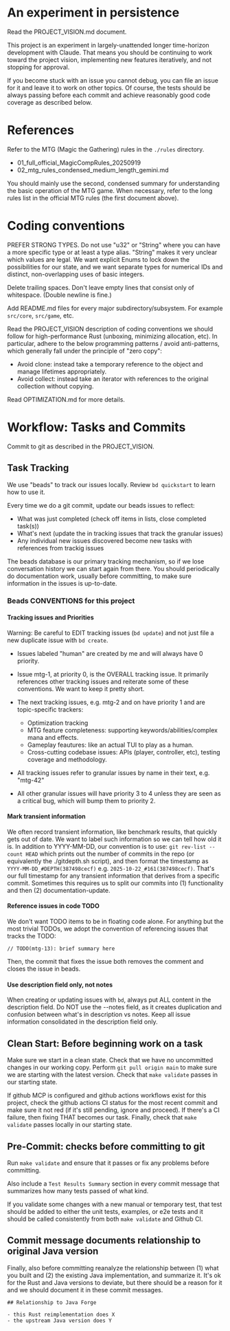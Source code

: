 


An experiment in persistence
========================================

Read the PROJECT_VISION.md document.

This project is an experiment in largely-unattended longer time-horizon development with Claude. That means you should be continuing to work toward the project vision, implementing new features iteratively, and not stopping for approval. 

If you become stuck with an issue you cannot debug, you can file an issue for it and leave it to work on other topics. Of course, the tests should be always passing before each commit and achieve reasonably good code coverage as described below.

References
========================================

Refer to the MTG (Magic the Gathering) rules in the `./rules` directory.

 - 01_full_official_MagicCompRules_20250919
 - 02_mtg_rules_condensed_medium_length_gemini.md

You should mainly use the second, condensed summary for understanding the basic operation of the MTG game. When necessary, refer to the long rules list in the official MTG rules (the first document above).

Coding conventions
========================================

PREFER STRONG TYPES. Do not use "u32" or "String" where you can have a more specific type or at least a type alias. "String" makes it very unclear which values are legal. We want explicit Enums to lock down the possibilities for our state, and we want separate types for numerical IDs and distinct, non-overlapping uses of basic integers.

Delete trailing spaces. Don't leave empty lines that consist only of whitespace. (Double newline is fine.)

Add README.md files for every major subdirectory/subsystem.  For example `src/core`, `src/game`, etc.

Read the PROJECT_VISION description of coding conventions we should follow for high-performance Rust (unboxing, minimizing allocation, etc). In particular, adhere to the below programming patterns / avoid anti-patterns, which generally fall under the principle of "zero copy":

- Avoid clone: instead take a temporary reference to the object and manage lifetimes appropriately.
- Avoid collect: instead take an iterator with references to the original collection without copying.

Read OPTIMIZATION.md for more details.

Workflow: Tasks and Commits
========================================

Commit to git as described in the PROJECT_VISION.

Task Tracking
----------------------------------------

We use "beads" to track our issues locally. Review `bd quickstart` to learn how to use it.

Every time we do a git commit, update our beads issues to reflect:
- What was just completed (check off items in lists, close completed task(s))
- What's next (update the in tracking issues that track the granular issues)
- Any individual new issues discovered become new tasks with references from trackig issues

The beads database is our primary tracking mechanism, so if we lose conversation history we can start again from there.  You should periodically do documentation work, usually before committing, to make sure information in the issues is up-to-date.

### Beads CONVENTIONS for this project

#### Tracking issues and Priorities

Warning: Be careful to EDIT tracking issues (`bd update`) and not just
file a new duplicate issue with `bd create`.

- Issues labeled "human" are created by me and will always have 0 priority.
- Issue mtg-1, at priority 0, is the OVERALL tracking issue. It primarily references other tracking issues
  and reiterate some of these conventions. We want to keep it pretty short.

- The next tracking issues, e.g. mtg-2 and on have priority 1 and are topic-specific trackers:
  - Optimization tracking
  - MTG feature completeness: supporting keywords/abilities/complex mana and effects.
  - Gameplay feautures: like an actual TUI to play as a human.
  - Cross-cutting codebase issues: APIs (player, controller, etc), testing coverage and methodology.

 - All tracking issues refer to granular issues by name in their text, e.g. "mtg-42"
 - All other granular issues will have priority 3 to 4 unless they are seen as a critical bug, which will bump them to priority 2.

#### Mark transient information


We often record transient information, like benchmark results, that quickly gets out of date. We want to label such information so we can tell how old it is. In addition to YYYY-MM-DD, our convention is to use:
  `git rev-list --count HEAD`
which prints out the number of commits in the repo (or equivalently the ./gitdepth.sh script), and then format the timestamp as `YYYY-MM-DD_#DEPTH(387498cecf)` e.g. `2025-10-22_#161(387498cecf)`. That's our full timestamp
for any transient information that derives from a specific commit.
Sometimes this requires us to split our commits into (1) functionality and then (2) documentation-update.

#### Reference issues in code TODO

We don't want TODO items to be in floating code alone. For anything but the most trivial TODOs, we adopt the convention of referencing issues that tracks the TODO:

```
// TODO(mtg-13): brief summary here
```

Then, the commit that fixes the issue both removes the comment and closes the issue in beads.

#### Use description field only, not notes

When creating or updating issues with `bd`, always put ALL content in the description field. Do NOT use the --notes field, as it creates duplication and confusion between what's in description vs notes. Keep all issue information consolidated in the description field only.

Clean Start: Before beginning work on a task
--------------------------------------------

Make sure we start in a clean state. Check that we have no uncommitted changes in our working copy. Perform `git pull origin main` to make sure we are starting with the latest version. Check that `make validate` passes in our starting state.

If github MCP is configured and github actions workflows exist for this project, check the github actions CI status for the most recent commit and make sure it not red (if it's still pending, ignore and proceed). If
there's a CI failure, then fixing THAT becomes our task. Finally, check that `make validate` passes locally in our starting state.

Pre-Commit: checks before committing to git
--------------------------------------------

Run `make validate` and ensure that it passes or fix any problems before committing.

Also include a `Test Results Summary` section in every commit message that summarizes how many tests passed of what kind.

If you validate some changes with a new manual or temporary test, that test should be added to either the unit tests, examples, or e2e tests and it should be called consistently from both `make validate` and Github CI.

Commit message documents relationship to original Java version
--------------------------------------------------------------

Finally, also before committing reanalyze the relationship between (1) what you built and (2) the existing Java implementation, and summarize it. It's ok for the Rust and Java versions to deviate, but there should be a reason for it and we should document it in these commit messages.

```
## Relationship to Java Forge

- this Rust reimplementation does X
- the upstream Java version does Y
```
